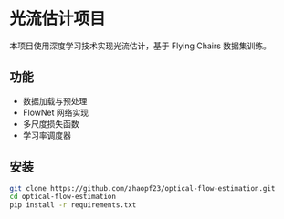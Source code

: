 # 光流估计项目
本项目使用深度学习技术实现光流估计，基于 Flying Chairs 数据集训练。

## 功能
- 数据加载与预处理
- FlowNet 网络实现
- 多尺度损失函数
- 学习率调度器

## 安装
```bash
git clone https://github.com/zhaopf23/optical-flow-estimation.git
cd optical-flow-estimation
pip install -r requirements.txt
